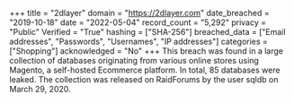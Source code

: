 +++
title = "2dlayer"
domain = "https://2dlayer.com"
date_breached = "2019-10-18"
date = "2022-05-04"
record_count = "5,292"
privacy = "Public"
Verified = "True"
hashing = ["SHA-256"]
breached_data = ["Email addresses", "Passwords", "Usernames", "IP addresses"]
categories = ["Shopping"]
acknowledged = "No"
+++
This breach was found in a large collection of databases originating from various online stores using Magento, a self-hosted Ecommerce platform. In total, 85 databases were leaked. The collection was released on RaidForums by the user sqldb on March 29, 2020.
